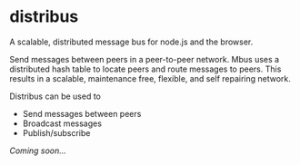 distribus
=========

A scalable, distributed message bus for node.js and the browser.

Send messages between peers in a peer-to-peer network. Mbus uses a distributed
hash table to locate peers and route messages to peers. This results in a
scalable, maintenance free, flexible, and self repairing network.

Distribus can be used to

- Send messages between peers
- Broadcast messages
- Publish/subscribe


*Coming soon...*
